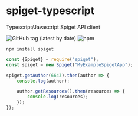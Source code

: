 # spiget-typescript
Typescript/Javascript Spiget API client

![GitHub tag (latest by date)](https://img.shields.io/github/v/tag/InventivetalentDev/spiget-typescript) ![npm](https://img.shields.io/npm/v/spiget)  

```
npm install spiget
```

```js
const {Spiget} = require("spiget");
const spiget = new Spiget("MyExampleSpigetApp");

spiget.getAuthor(6643).then(author => {
    console.log(author);

    author.getResources().then(resources => {
        console.log(resources);
    });
});
```
